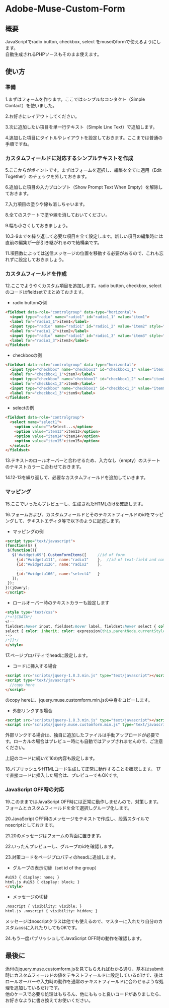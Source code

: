 Adobe-Muse-Custom-Form
======================

概要
----
JavaScriptでradio button, checkbox, select をmuseのformで使えるようにします。  
自動生成されるPHPソースもそのまま使えます。

使い方
-----

### 準備
  
1.まずはフォームを作ります。ここではシンプルなコンタクト（Simple Contact）を使いました。

2.お好きにレイアウトしてください。

3.次に追加したい項目を単一行テキスト（Simple Line Text）で追加します。

4.追加した項目にタイトルやレイアウトを設定しておきます。ここまでは普通の手順ですね。

### カスタムフィールドに対応するシンプルテキストを作成

5.ここからがポイントです。まずはフォームを選択し、編集を全てに適用（Edit Together）のチェックを外しておきます。

6.追加した項目の入力プロンプト（Show Prompt Text When Empty）を解除しておきます。

7.入力項目の塗りや線も消しちゃいます。

8.全てのステートで塗や線を消しておいてください。

9.幅も小さくしておきましょう。

10.3-9までを繰り返して必要な項目を全て設定します。新しい項目の編集時には直前の編集が一部引き継がれるので結構楽です。

11.項目数によっては送信メッセージの位置を移動する必要があるので、これも忘れずに設定しておきましょう。

### カスタムフィールドを作成

12.ここでようやくカスタム項目を追加します。radio button, checkbox, selectのコードはfieldsetでまとめておきます。

  - radio buttonの例  
```html
<fieldset data-role="controlgroup" data-type="horizontal">
  <input type="radio" name="radio1" id="radio1_1" value="item1">
  <label for="radio1_1">item1</label>
  <input type="radio" name="radio1" id="radio1_2" value="item2" style="margin-left:2em">
  <label for="radio1_2">item2</label>
  <input type="radio" name="radio1" id="radio1_3" value="item3" style="margin-left:2em">
  <label for="radio1_3">item3</label>
</fieldset>
```

  - checkboxの例  
```html
<fieldset data-role="controlgroup" data-type="horizontal">
  <input type="checkbox" name="checkbox1" id="checkbox1_1" value="item7">
  <label for="checkbox1_1">item7</label>
  <input type="checkbox" name="checkbox1" id="checkbox1_2" value="item8" style="margin-left:2em">
  <label for="checkbox1_2">item8</label>
  <input type="checkbox" name="checkbox1" id="checkbox1_3" value="item9" style="margin-left:2em">
  <label for="checkbox1_3">item9</label>
</fieldset>
```

  - selectの例  
```html
<fieldset data-role="controlgroup">
  <select name="select1">
    <option value="">Select...</option>
    <option value="item13">item13</option>
    <option value="item14">item14</option>
    <option value="item15">item15</option>
  </select>
</fieldset>
```

13.テキストのロールオーバーと合わせるため、入力なし（empty）のステートのテキストカラーに合わせておきます。

14.12-13を繰り返して、必要なカスタムフィールドを追加していきます。

### マッピング

15.ここでいったんプレビューし、生成されたHTMLのidを確認します。

16.フォームおよび、カスタムフィールドとそのテキストフィールドのidをマッピングして、テキストエディタ等で以下のように記述します。

  - マッピングの例  
 ```html
<script type="text/javascript">
(function($) {
  $(function(){
    $('#widgetu69').CustomFormItems([     //id of form
      {id:"#widgetu111", name:"radio1"    },  //id of text-field and name of custom-field
      {id:"#widgetu126", name:"radio2"    },
      ...
      {id:"#widgetu166", name:"select4"   }
    ]);
  });
})(jQuery);
</script>
```  
  
  - ロールオーバー時のテキストカラーも設定します   
```html
<style type="text/css">
/*<![CDATA*/
<!--
fieldset:hover input, fieldset:hover label, fieldset:hover select { color: rgb(79, 79, 79); }
select { color: inherit; color: expression(this.parentNode.currentStyle.color); /* IE */ }
-->
/*]]*/
</style>
```

17.ページプロパティでheadに設定します。

  - コードに挿入する場合   
```html
<script src="scripts/jquery-1.8.3.min.js" type="text/javascript"></script>
<script type="text/javascript">
  //copy here
</script>
```  
のcopy hereに、jquery.muse.customform.min.jsの中身をコピーします。  

  - 外部リンクする場合  
 ```html
<script src="scripts/jquery-1.8.3.min.js" type="text/javascript"></script>
<script src="scripts/jquery.muse.customform.min.js" type="text/javascript"></script>
```  
外部リンクする場合は、独自に追加したファイルは手動アップロードが必要です。ローカルの場合はプレビュー時にも自動ではアップされませんので、ご注意ください。

上記のコードに続いて16の内容も設定します。

18.パブリッシュやHTMLコード生成して正常に動作することを確認します。  17で直接コードに挿入した場合は、プレビューでもOKです。

### JavaScript OFF時の対応

19.このままではJavaScript OFF時には正常に動作しませんので、対策します。  
フォームとカスタムフィールドを全て選択しグループ化します。 

20.JavaScript OFF用のメッセージをテキストで作成し、段落スタイルでnoscriptとしておきます。

21.20のメッセージはフォームの背面に置きます。 

22.いったんプレビューし、グループのidを確認します。

23.対策コードをページプロパティのheadに追加します。

  - グループの表示切替（set id of the group）   
```html
#u193 { display: none; }
html.js #u193 { display: block; }
</style>
```

  - メッセージの切替  
```html
.noscript { visibility: visible; }
html.js .noscript { visibility: hidden; }
```  
メッセージはnoscriptクラスは他でも使えるので、マスターに入れたり自分のカスタムcssに入れたりしてもOKです。    

24.もう一度パブリッシュしてJavaScript OFF時の動作を確認します。

最後に
-----

添付のjquery.muse.customform.jsを見てもらえればわかる通り、基本はsubmit時にカスタムフィールドの値をテキストフィールドに設定しているだけで、後はロールオーバーや入力時の動作を通常のテキストフィールドに合わせるような処理を追加しているだけです。  
他のケースで必要な処理はもちろん、他にももっと良いコードがありましたら、お好きなように書き換えてお使いください。
